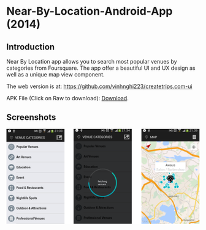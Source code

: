 Near-By-Location-Android-App (2014)
============================

## Introduction
Near By Location app allows you to search most popular venues by categories from Foursquare. The app offer a beautiful UI and UX design as well as a unique map view component.

The web version is at: https://github.com/vinhnghi223/createtrips.com-ui

APK File (Click on Raw to download): [Download](https://github.com/vinhnghi223/Near-By-Location-Android-App/blob/master/com.createtrips.myapplication-24.apk?raw=true).

## Screenshots
![](https://raw.githubusercontent.com/vinhnghi223/Near-By-Location-Android-App/master/screenshot.png?token=ACS2C47g8XjaWHCjdWR5vTrsG3F74e_cks5UW7yawA%3D%3D)
